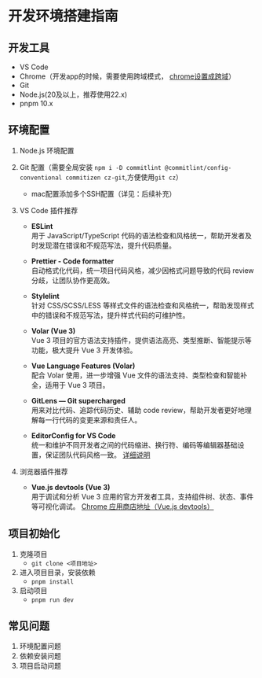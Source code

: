 # 开发环境搭建指南

## 开发工具
- VS Code
- Chrome（开发app的时候，需要使用跨域模式， [chrome设置成跨域](/frontend/index/others/chromeSetsCrossDomain.html)）
- Git
- Node.js(20及以上，推荐使用22.x)
- pnpm 10.x


## 环境配置
1. Node.js 环境配置
2. Git 配置（需要全局安装 `npm i -D commitlint @commitlint/config-conventional commitizen cz-git`,方便使用`git cz`）
   - mac配置添加多个SSH配置（详见：后续补充）
1. VS Code 插件推荐

   - **ESLint**  
     用于 JavaScript/TypeScript 代码的语法检查和风格统一，帮助开发者及时发现潜在错误和不规范写法，提升代码质量。

   - **Prettier - Code formatter**  
     自动格式化代码，统一项目代码风格，减少因格式问题导致的代码 review 分歧，让团队协作更高效。

   - **Stylelint**  
     针对 CSS/SCSS/LESS 等样式文件的语法检查和风格统一，帮助发现样式中的错误和不规范写法，提升样式代码的可维护性。

   - **Volar (Vue 3)**  
     Vue 3 项目的官方语法支持插件，提供语法高亮、类型推断、智能提示等功能，极大提升 Vue 3 开发体验。

   - **Vue Language Features (Volar)**  
     配合 Volar 使用，进一步增强 Vue 文件的语法支持、类型检查和智能补全，适用于 Vue 3 项目。

   - **GitLens — Git supercharged**  
     用来对比代码、追踪代码历史、辅助 code review，帮助开发者更好地理解每一行代码的变更来源和责任人。

   - **EditorConfig for VS Code**  
     统一和维护不同开发者之间的代码缩进、换行符、编码等编辑器基础设置，保证团队代码风格一致。
     [详细说明](/frontend/index/example/editorconfig.html)

2. 浏览器插件推荐

   - **Vue.js devtools (Vue 3)**  
     用于调试和分析 Vue 3 应用的官方开发者工具，支持组件树、状态、事件等可视化调试。
     [Chrome 应用商店地址（Vue.js devtools）](https://chrome.google.com/webstore/detail/vuejs-devtools/ljjemllljcmogpfapbkkighbhhppjdbg)

## 项目初始化
1. 克隆项目
   - `git clone <项目地址>`
2. 进入项目目录，安装依赖
   - `pnpm install`
3. 启动项目
   - `pnpm run dev`

## 常见问题
1. 环境配置问题
2. 依赖安装问题
3. 项目启动问题 